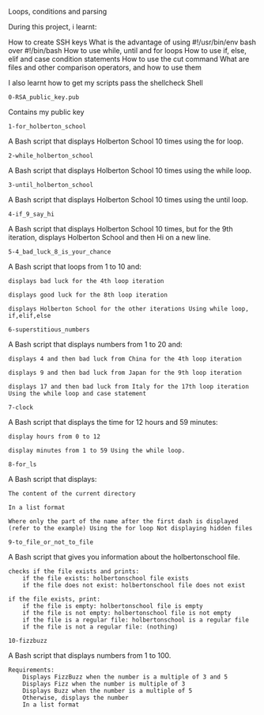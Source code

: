 Loops, conditions and parsing

During this project, i learnt:

How to create SSH keys What is the advantage of using #!/usr/bin/env bash over #!/bin/bash How to use while, until and for loops How to use if, else, elif and case condition statements How to use the cut command What are files and other comparison operators, and how to use them

I also learnt how to get my scripts pass the shellcheck
Shell

    0-RSA_public_key.pub

Contains my public key

    1-for_holberton_school

A Bash script that displays Holberton School 10 times using the for loop.

    2-while_holberton_school

A Bash script that displays Holberton School 10 times using the while loop.

    3-until_holberton_school

A Bash script that displays Holberton School 10 times using the until loop.

    4-if_9_say_hi

A Bash script that displays Holberton School 10 times, but for the 9th iteration, displays Holberton School and then Hi on a new line.

    5-4_bad_luck_8_is_your_chance

A Bash script that loops from 1 to 10 and:

    displays bad luck for the 4th loop iteration

    displays good luck for the 8th loop iteration

    displays Holberton School for the other iterations Using while loop, if,elif,else

    6-superstitious_numbers

A Bash script that displays numbers from 1 to 20 and:

    displays 4 and then bad luck from China for the 4th loop iteration

    displays 9 and then bad luck from Japan for the 9th loop iteration

    displays 17 and then bad luck from Italy for the 17th loop iteration Using the while loop and case statement

    7-clock

A Bash script that displays the time for 12 hours and 59 minutes:

    display hours from 0 to 12

    display minutes from 1 to 59 Using the while loop.

    8-for_ls

A Bash script that displays:

    The content of the current directory

    In a list format

    Where only the part of the name after the first dash is displayed (refer to the example) Using the for loop Not displaying hidden files

    9-to_file_or_not_to_file

A Bash script that gives you information about the holbertonschool file.

    checks if the file exists and prints:
        if the file exists: holbertonschool file exists
        if the file does not exist: holbertonschool file does not exist

    if the file exists, print:
        if the file is empty: holbertonschool file is empty
        if the file is not empty: holbertonschool file is not empty
        if the file is a regular file: holbertonschool is a regular file
        if the file is not a regular file: (nothing)

    10-fizzbuzz

A Bash script that displays numbers from 1 to 100.

    Requirements:
        Displays FizzBuzz when the number is a multiple of 3 and 5
        Displays Fizz when the number is multiple of 3
        Displays Buzz when the number is a multiple of 5
        Otherwise, displays the number
        In a list format
